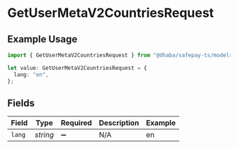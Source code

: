 # GetUserMetaV2CountriesRequest

## Example Usage

```typescript
import { GetUserMetaV2CountriesRequest } from "@dhaba/safepay-ts/models/operations";

let value: GetUserMetaV2CountriesRequest = {
  lang: "en",
};
```

## Fields

| Field              | Type               | Required           | Description        | Example            |
| ------------------ | ------------------ | ------------------ | ------------------ | ------------------ |
| `lang`             | *string*           | :heavy_minus_sign: | N/A                | en                 |
